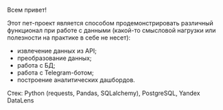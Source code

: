 Всем привет!

Этот пет-проект является способом продемонстрировать различный функционал при работе с данными (какой-то смысловой нагрузки или полезности на практике в себе не несет):
- извлечение данных из API;
- преобразование данных;
- работа с БД;
- работа с Telegram-ботом;
- построение аналитических дашбордов.

Стек: Python (requests, Pandas, SQLalchemy), PostgreSQL, Yandex DataLens
